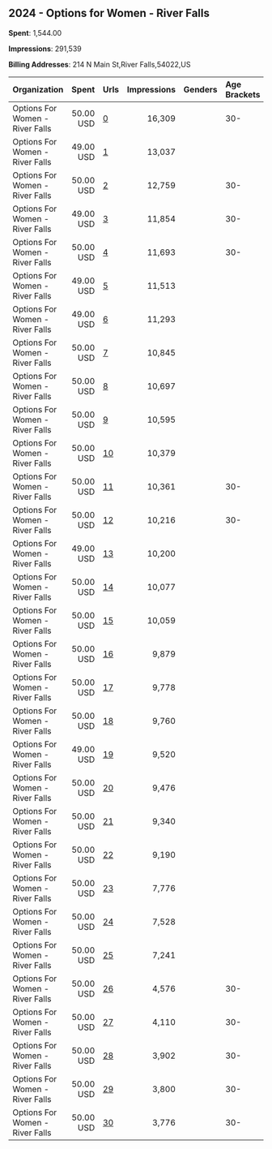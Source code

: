 ## 2024 - Options for Women - River Falls 
**Spent**: 1,544.00

**Impressions**: 291,539

**Billing Addresses**: 214 N Main St,River Falls,54022,US

|Organization|Spent|Urls|Impressions|Genders|Age Brackets|Country Codes|
|:---|---:|:---|---:|:---|:---|:---|
|Options For Women - River Falls|50.00 USD|[0](https://www.snap.com/political-ads/asset/71b6abde451eeca4501cb9cf8552210bbacc3dc30c0227ecbe870aba42ca2781?mediaType=mp4)|16,309||30-|united states|
|Options For Women - River Falls|49.00 USD|[1](https://www.snap.com/political-ads/asset/306d78aa7a30d09775dd5f3b29498b703721828acb375da6c11e664f85518c3e?mediaType=mp4)|13,037|||united states|
|Options For Women - River Falls|50.00 USD|[2](https://www.snap.com/political-ads/asset/53212488d269549bed8940db23650226cb24df60d2d45ee2965dfa135d9dff50?mediaType=mp4)|12,759||30-|united states|
|Options For Women - River Falls|49.00 USD|[3](https://www.snap.com/political-ads/asset/92d25d49812484f216546ea4c88b65316aa853248fa7dbf043f263d111fdd3fc?mediaType=mp4)|11,854||30-|united states|
|Options For Women - River Falls|50.00 USD|[4](https://www.snap.com/political-ads/asset/f81979c967f1d52d5baa5a4368f37a9add4e6b418bfdcf7e13457391016dbf16?mediaType=mp4)|11,693||30-|united states|
|Options For Women - River Falls|49.00 USD|[5](https://www.snap.com/political-ads/asset/74146e6c42f75b9302b3a010017784bc5a792f651c26ebe87c8c67a6b54e3095?mediaType=mp4)|11,513|||united states|
|Options For Women - River Falls|49.00 USD|[6](https://www.snap.com/political-ads/asset/0d1d4bc5af7aff80c322454378d6d47922ce28a67e243b66d01dbf498baa649c?mediaType=mp4)|11,293|||united states|
|Options For Women - River Falls|50.00 USD|[7](https://www.snap.com/political-ads/asset/80843d1f28753cfda2bfcba16f12c40e3feb79b96433138482b214aa109170d8?mediaType=mp4)|10,845|||united states|
|Options For Women - River Falls|50.00 USD|[8](https://www.snap.com/political-ads/asset/535e3ca1effd64565c1ec2cb4e5f57cdb60a90f54dd9fcad3235587f51029774?mediaType=mp4)|10,697|||united states|
|Options For Women - River Falls|50.00 USD|[9](https://www.snap.com/political-ads/asset/357ea0971169bb823f6a9ad7f64370cfc3b31bc7bc908be3856d72e29439b17c?mediaType=mp4)|10,595|||united states|
|Options For Women - River Falls|50.00 USD|[10](https://www.snap.com/political-ads/asset/0a642a6f09020f8135f60d31df781d7dfc2993cb921c289ce02e2c1c8963a4f8?mediaType=mp4)|10,379|||united states|
|Options For Women - River Falls|50.00 USD|[11](https://www.snap.com/political-ads/asset/817ddfc07f46b8386cbc79349379b6e228ab0708a21b59063e10395a52c1078a?mediaType=mp4)|10,361||30-|united states|
|Options For Women - River Falls|50.00 USD|[12](https://www.snap.com/political-ads/asset/0a8cd882fb0b31e45afdfe1d4500137ae96168d4797d625321248ed8469d82f9?mediaType=mp4)|10,216||30-|united states|
|Options For Women - River Falls|49.00 USD|[13](https://www.snap.com/political-ads/asset/54f577943430c63aeff9055c314c631e6dad362639fc49f7a9bbc47df7cb1adc?mediaType=mp4)|10,200|||united states|
|Options For Women - River Falls|50.00 USD|[14](https://www.snap.com/political-ads/asset/beb47a57e7bfa612b6af3e053738546dec6be7d8f00020e1f77aa4a396a1c7ae?mediaType=mp4)|10,077|||united states|
|Options For Women - River Falls|50.00 USD|[15](https://www.snap.com/political-ads/asset/2c4b1c6521a11fe45952444436a947031edc7ba4385300ffb727ddf25debeb92?mediaType=mp4)|10,059|||united states|
|Options For Women - River Falls|50.00 USD|[16](https://www.snap.com/political-ads/asset/03d3a09d42e0577b90dffe47f131ffa23144f8a9d77be307af78e8c013053e1e?mediaType=mp4)|9,879|||united states|
|Options For Women - River Falls|50.00 USD|[17](https://www.snap.com/political-ads/asset/84b8f7a5136324cd5a2efd98fd4445f98dacb1d5d88f5225e85a11f183745626?mediaType=mp4)|9,778|||united states|
|Options For Women - River Falls|50.00 USD|[18](https://www.snap.com/political-ads/asset/cc6dd53f3af0120cf331bb4cb9f04d2e48615da32456c8360d0119ce5bbf02c5?mediaType=mp4)|9,760|||united states|
|Options For Women - River Falls|49.00 USD|[19](https://www.snap.com/political-ads/asset/50d15b116aae4cbb72ac61641cefdc8122491162c105e04834c2a28c8e197b6b?mediaType=mp4)|9,520|||united states|
|Options For Women - River Falls|50.00 USD|[20](https://www.snap.com/political-ads/asset/1107945b5b866098755a7e0104a601a71ab14ac9f0ddc3c4f787bddc32105e4f?mediaType=mp4)|9,476|||united states|
|Options For Women - River Falls|50.00 USD|[21](https://www.snap.com/political-ads/asset/a3482a54b754f0e6b964c611e45209809959e38fd1162c8ee89d1671bdd03f2a?mediaType=mp4)|9,340|||united states|
|Options For Women - River Falls|50.00 USD|[22](https://www.snap.com/political-ads/asset/ffd859f6e8378c45015978cc72f41d439ba66fa2e3a15a22a99efcc760c002ac?mediaType=mp4)|9,190|||united states|
|Options For Women - River Falls|50.00 USD|[23](https://www.snap.com/political-ads/asset/532459a4d6e7614319396f189fe3418d982c5fb318adfffd37d862664c36cf2f?mediaType=mp4)|7,776|||united states|
|Options For Women - River Falls|50.00 USD|[24](https://www.snap.com/political-ads/asset/59d7b2c95af73adbbfd85d6132dd3ee9213a416690f4db85d2cf91b6d49a4ea7?mediaType=mp4)|7,528|||united states|
|Options For Women - River Falls|50.00 USD|[25](https://www.snap.com/political-ads/asset/2ee92b0c0f9174435f82ca23d0e630fdac5bfb6db19966a0e6175dd0e6f49214?mediaType=mp4)|7,241|||united states|
|Options For Women - River Falls|50.00 USD|[26](https://www.snap.com/political-ads/asset/d6c54c579ea4bc6b62e6f1d9341ab4f32d654342db89ed150f95422dd2d31431?mediaType=mp4)|4,576||30-|united states|
|Options For Women - River Falls|50.00 USD|[27](https://www.snap.com/political-ads/asset/9e7a3701408b746242144cc81838bae345936eb5c77b27ff142ec724c2ea1adc?mediaType=mp4)|4,110||30-|united states|
|Options For Women - River Falls|50.00 USD|[28](https://www.snap.com/political-ads/asset/85ccf9fa2d8a1bd5680e444b8f1f9874a86bc0dae8d37539558b4839d0e62aa5?mediaType=mp4)|3,902||30-|united states|
|Options For Women - River Falls|50.00 USD|[29](https://www.snap.com/political-ads/asset/1ddb7095f2d4f95d8a6eec9ed1bd953a757b53eb8619128e5af768f5d3d7e1f2?mediaType=mp4)|3,800||30-|united states|
|Options For Women - River Falls|50.00 USD|[30](https://www.snap.com/political-ads/asset/a4f6e0c9d5570e58fbe90060d6f341f0856c51e5b9b370515ad87d62d048eca2?mediaType=mp4)|3,776||30-|united states|
